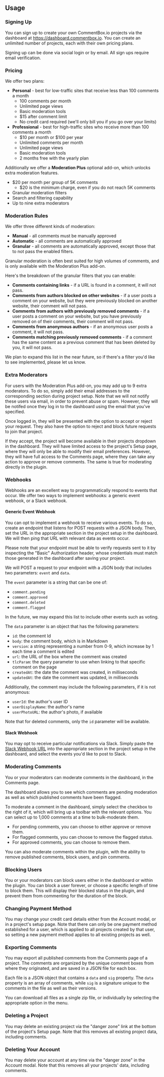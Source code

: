 ## Usage

### Signing Up

You can sign up to create your own CommentBox.io projects via the dashboard at https://dashboard.commentbox.io. You can create an unlimited number of projects, each with their own pricing plans.

Signing up can be done via social login or by email. All sign ups require email verification.

### Pricing

We offer two plans:
- **Personal** - best for low-traffic sites that receive less than 100 comments a month
    - 100 comments per month
    - Unlimited page views
    - Basic moderation tools
    - $15 after comment limit
    - No credit card required (we'll only bill you if you go over your limits)
- **Professional** - best for high-traffic sites who receive more than 100 comments a month
    - $10 per month or $100 per year
    - Unlimited comments per month
    - Unlimited page views
    - Basic moderation tools
    - 2 months free with the yearly plan

Additionally we offer a **Moderation Plus** optional add-on, which unlocks extra moderation features.
- $20 per month per group of 5K comments
    - $20 is the minimum charge, even if you do not reach 5K comments
- Granular moderation filters
- Search and filtering capability
- Up to nine extra moderators
    
### Moderation Rules

We offer three different kinds of moderation:
- **Manual** - all comments must be manually approved
- **Automatic** - all comments are automatically approved
- **Granular** - all comments are automatically approved, except those that to not pass the enabled filters.

Granular moderation is often best suited for high volumes of comments, and is only available with the Moderation Plus add-on.

Here's the breakdown of the granular filters that you can enable:
- **Comments containing links** - if a URL is found in a comment, it will not pass.
- **Comments from authors blocked on other websites** - if a user posts a comment on your website, but they were previously blocked on another website, their comment will not pass.
- **Comments from authors with previously removed comments** - if a user posts a comment on your website, but you have previously removed on of their comments, their comment will not pass.
- **Comments from anonymous authors** - if an anonymous user posts a comment, it will not pass.
- **Comments matching previously removed comments** - if a comment has the same content as a previous comment that has been deleted by you, it will not pass.

We plan to expand this list in the near future, so if there's a filter you'd like to see implemented, please let us know.

### Extra Moderators

For users with the Moderation Plus add-on, you may add up to 9 extra moderators. To do so, simply add their email addresses to the corresponding section during project setup. Note that we will not notify these users via email, in order to prevent abuse or spam. However, they will be notifed once they log in to the dashboard using the email that you've specified.

Once logged in, they will be presented with the option to accept or reject your request. They also have the option to reject and block future requests to join that project.

If they accept, the project will become available in their projects dropdown in the dashboard. They will have limited access to the project's Setup page, where they will only be able to modify their email preferences. However, they will have full access to the Comments page,
where they can take any action to approve or remove comments. The same is true for moderating directly in the plugin.

### Webhooks

Webhooks are an excellent way to programmatically respond to events that occur. We offer two ways to implement webhooks: a generic event webhook, or a Slack webhook.

#### Generic Event Webhook

You can opt to implement a webhook to receive various events. To do so, create an endpoint that listens for POST requests with a JSON body. Then, set the URL in the appropriate section in the project setup in the dashboard. We will then ping that URL with relevant data as events occur. 

Please note that your endpoint must be able to verify requests sent to it by inspecting the "Basic" Authorization header, whose credentials must match those generated in the dashboard after saving your project.

We will POST a request to your endpoint with a JSON body that includes two parameters: `event` and `data`.

The `event` parameter is a string that can be one of: 
- `comment.pending`
- `comment.approved`
- `comment.deleted`
- `comment.flagged`

In the future, we may expand this list to include other events such as voting.

The `data` parameter is an object that has the following parameters:
- `id`: the comment Id
- `body`: the comment body, which is in Markdown
- `version`: a string representing a number from 0-9, which increase by 1 each time a comment is edited
- `url`: the URL of the box where the comment was created
- `tlcParam`: the query parameter to use when linking to that specific comment on the page
- `createdAt`: the date the comment was created, in milliseconds
- `updatedAt`: the date the comment was updated, in milliseconds

Additionally, the comment may include the following parameters, if it is not anonymous:
- `userId`: the author's user ID
- `userDisplayName`: the author's name
- `userPhotoURL`: the author's photo, if available

Note that for deleted comments, only the `id` parameter will be available.

#### Slack Webhook

You may opt to receive particular notifications via Slack. Simply paste the [Slack Webhook URL](https://api.slack.com/incoming-webhooks) into the appropriate section in the project setup in the dashboard, and select the events you'd like to post to Slack.
 
### Moderating Comments

You or your moderators can moderate comments in the dashboard, in the Comments page.

The dashboard allows you to see which comments are pending moderation as well as which published comments have been flagged.

To moderate a comment in the dashboard, simply select the checkbox to the right of it, which will bring up a toolbar with the relevant options. You can select up to 1,000 comments at a time to bulk-moderate them.

- For pending comments, you can choose to either approve or remove them.
- For flagged comments, you can choose to remove the flagged status.
- For approved comments, you can choose to remove them.

You can also moderate comments within the plugin, with the ability to remove published comments, block users, and pin comments.

### Blocking Users

You or your moderators can block users either in the dashboard or within the plugin. You can block a user forever, or choose a specific length of time to block them. This will display their blocked status in the plugin, and prevent them from commenting for the duration of the block.

### Changing Payment Method

You may change your credit card details either from the Account modal, or in a project's setup page. Note that there can only be one payment method established for a user, which is applied to all projects created by that user, so setting a new payment method applies to all existing projects as well.

### Exporting Comments

You may export all published comments from the Comments page of a project. The comments are organized by the unique comment boxes from where they originated, and are saved in a JSON file for each box.

Each file is a JSON object that contains a `data` and `sig` property. The `data` property is an array of comments, while `sig` is a signature unique to the comments in the file as well as their versions.

You can download all files as a single zip file, or individually by selecting the appropriate option in the menu.

### Deleting a Project

You may delete an existing project via the "danger zone" link at the bottom of the project's Setup page. Note that this removes all existing project data, including comments.

### Deleting Your Account

You may delete your account at any time via the "danger zone" in the Account modal. Note that this removes all your projects' data, including comments.